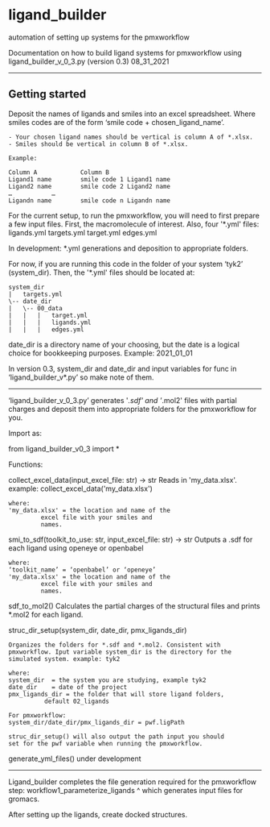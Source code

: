 # ligand_builder
automation of setting up systems for the pmxworkflow

Documentation on how to build ligand systems for pmxworkflow using
ligand_builder_v_0_3.py (version 0.3)
08_31_2021

--------------------------------------------------------------------------------
Getting started
--------------------------------------------------------------------------------

Deposit the names of ligands and smiles into an excel spreadsheet. Where smiles codes are of the form ‘smile code + chosen_ligand_name’.

	- Your chosen ligand names should be vertical is column A of *.xlsx. 
	- Smiles should be vertical in column B of *.xlsx.

	Example: 

	Column A			Column B
	Ligand1 name		smile code 1 Ligand1 name
	Ligand2 name		smile code 2 Ligand2 name
	…			…
	Ligandn name		smile code n Ligandn name


For the current setup, to run the pmxworkflow, you will need to first prepare a few input files. First, the macromolecule of interest. Also, four '*.yml' files:
	ligands.yml
	targets.yml
	target.yml
  edges.yml

In development: *.yml generations and deposition to appropriate folders. 

For now, if you are running this code in the folder of your system ‘tyk2’ (system_dir). Then, the '*.yml' files should be located at:

	system_dir
	|   targets.yml
	\-- date_dir
	|   \-- 00_data
	|   |	|   target.yml
	|   |	|   ligands.yml
	|   |	|   edges.yml
	
	
date_dir is a directory name of your choosing, but the date is a logical choice for bookkeeping purposes. Example: 2021_01_01

In version 0.3, system_dir and date_dir and input variables for func in ‘ligand_builder_v*.py’ so make note of them. 

--------------------------------------------------------------------------------


‘ligand_builder_v_0_3.py’ generates '*.sdf' and '*.mol2' files with partial charges and deposit them into appropriate folders for the pmxworkflow for you. 

Import as:

from ligand_builder_v0_3 import *


Functions:

collect_excel_data(input_excel_file: str) -> str
	Reads in 'my_data.xlsx'.
	example: collect_excel_data('my_data.xlsx')

	where:
	'my_data.xlsx' = the location and name of the
			 excel file with your smiles and
			 names.

smi_to_sdf(toolkit_to_use: str, input_excel_file: str) -> str
	Outputs a .sdf for each ligand using openeye or openbabel

	where:
	‘toolkit_name’ = ‘openbabel’ or ‘openeye’
	'my_data.xlsx' = the location and name of the
			 excel file with your smiles and
			 names.


sdf_to_mol2()
	Calculates the partial charges of the structural files
    	and prints *.mol2 for each ligand.


struc_dir_setup(system_dir, date_dir, pmx_ligands_dir)
	
	Organizes the folders for *.sdf and *.mol2. Consistent with
	pmxworkflow. Iput variable system_dir is the directory for the
	simulated system. example: tyk2

	where:
	system_dir 	= the system you are studying, example tyk2
	date_dir 	= date of the project
	pmx_ligands_dir = the folder that will store ligand folders,
			  default 02_ligands

	For pmxworkflow: 
	system_dir/date_dir/pmx_ligands_dir = pwf.ligPath
	
	struc_dir_setup() will also output the path input you should 
	set for the pwf variable when running the pmxworkflow.
    
	

generate_yml_files()
	under development


--------------------------------------------------------------------------------
Ligand_builder completes the file generation required for the pmxworkflow step:
	workflow1_parameterize_ligands
  ^ which generates input files for gromacs. 

After setting up the ligands, create docked structures.
